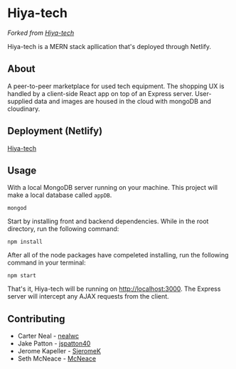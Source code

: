 # Hiya-tech

*Forked from [Hiya-tech](https://github.com/nealwc/hiya)*

Hiya-tech is a MERN stack apllication that's deployed through Netlify.

## About

A peer-to-peer marketplace for used tech equipment. The shopping UX is handled by a client-side React app on top of an Express server. User-supplied data and images are housed in the cloud with mongoDB and cloudinary.

## Deployment (Netlify)

[Hiya-tech]()

## Usage

With a local MongoDB server running on your machine. This project will make a local database called `appDB`.

```
mongod
```

Start by installing front and backend dependencies. While in the root directory, run the following command:

```
npm install
```

After all of the node packages have compeleted installing, run the following command in your terminal:

```
npm start
```

That's it, Hiya-tech will be running on <http://localhost:3000>. The Express server will intercept any AJAX requests from the client.

## Contributing
- Carter Neal - [nealwc](https://github.com/nealwc)
- Jake Patton - [jspatton40](https://github.com/jspatton40)
- Jerome Kapeller - [SjeromeK](https://github.com/SjeromeK)
- Seth McNeace - [McNeace](https://github.com/McNeace)